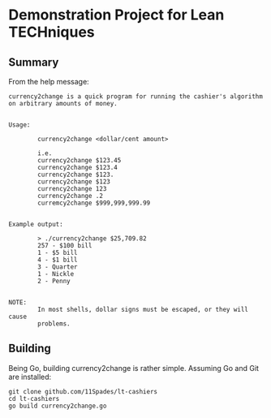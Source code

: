 # Demonstration Project for Lean TECHniques

## Summary
From the help message:
```
currency2change is a quick program for running the cashier's algorithm on arbitrary amounts of money.


Usage:

        currency2change <dollar/cent amount>

        i.e.
        currency2change $123.45
        currency2change $123.4
        currency2change $123.
        currency2change $123
        currency2change 123
        currency2change .2
        curremcy2change $999,999,999.99


Example output:

        > ./currency2change $25,709.82
        257 - $100 bill
        1 - $5 bill
        4 - $1 bill
        3 - Quarter
        1 - Nickle
        2 - Penny


NOTE:
        In most shells, dollar signs must be escaped, or they will cause
        problems.
```


## Building
Being Go, building currency2change is rather simple. Assuming Go and Git are installed:

```
git clone github.com/11Spades/lt-cashiers
cd lt-cashiers
go build currency2change.go
```
